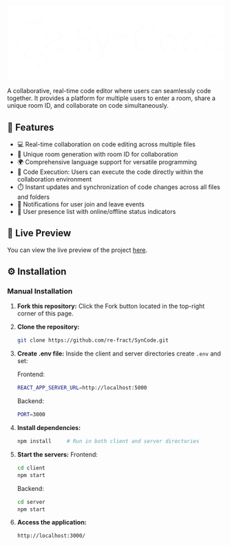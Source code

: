![logo](https://github.com/re-fract/SynCode/blob/main/client/public/syncode.png)

A collaborative, real-time code editor where users can seamlessly code together. It provides a platform for multiple users to enter a room, share a unique room ID, and collaborate on code simultaneously.

## 🔮 Features

- 💻 Real-time collaboration on code editing across multiple files
- 🚀 Unique room generation with room ID for collaboration
- 🌍 Comprehensive language support for versatile programming
- 🚀 Code Execution: Users can execute the code directly within the collaboration environment
- ⏱️ Instant updates and synchronization of code changes across all files and folders
- 📣 Notifications for user join and leave events
- 👥 User presence list with online/offline status indicators

## 🚀 Live Preview

You can view the live preview of the project [here](https://syn-code-one.vercel.app/).

## ⚙️ Installation

### Manual Installation

1. **Fork this repository:** Click the Fork button located in the top-right corner of this page.
2. **Clone the repository:**
   ```bash
   git clone https://github.com/re-fract/SynCode.git
   ```
3. **Create .env file:**
   Inside the client and server directories create `.env` and set:

   Frontend:

   ```bash
   REACT_APP_SERVER_URL=http://localhost:5000
   ```

   Backend:

   ```bash
   PORT=3000
   ```

4. **Install dependencies:**
   ```bash
   npm install     # Run in both client and server directories
   ```
5. **Start the servers:**
   Frontend:
   ```bash
   cd client
   npm start
   ```
   Backend:
   ```bash
   cd server
   npm start
   ```
6. **Access the application:**
   ```bash
   http://localhost:3000/
   ```
